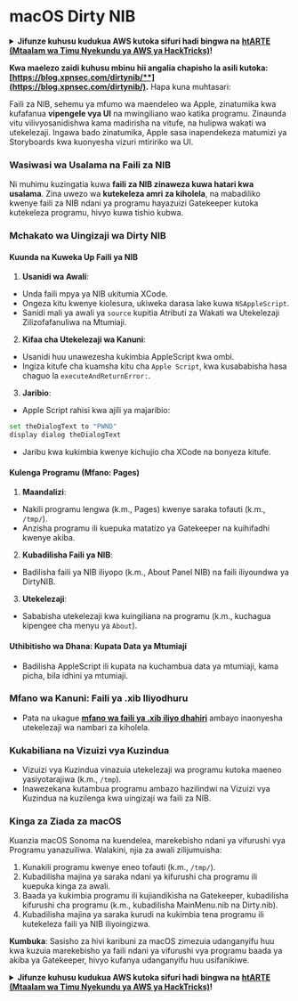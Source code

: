 # macOS Dirty NIB

<details>

<summary><strong>Jifunze kuhusu kudukua AWS kutoka sifuri hadi bingwa na</strong> <a href="https://training.hacktricks.xyz/courses/arte"><strong>htARTE (Mtaalam wa Timu Nyekundu ya AWS ya HackTricks)</strong></a><strong>!</strong></summary>

Njia nyingine za kusaidia HackTricks:

* Ikiwa unataka kuona **kampuni yako inatangazwa kwenye HackTricks** au **kupakua HackTricks kwa muundo wa PDF** Angalia [**MPANGO WA KUJIUNGA**](https://github.com/sponsors/carlospolop)!
* Pata [**swag rasmi ya PEASS & HackTricks**](https://peass.creator-spring.com)
* Gundua [**The PEASS Family**](https://opensea.io/collection/the-peass-family), mkusanyiko wetu wa kipekee wa [**NFTs**](https://opensea.io/collection/the-peass-family)
* **Jiunge na** 💬 [**Kikundi cha Discord**](https://discord.gg/hRep4RUj7f) au [**kikundi cha telegram**](https://t.me/peass) au **tufuate** kwenye **Twitter** 🐦 [**@carlospolopm**](https://twitter.com/hacktricks_live)**.**
* **Shiriki mbinu zako za kudukua kwa kuwasilisha PR kwenye** [**HackTricks**](https://github.com/carlospolop/hacktricks) na [**HackTricks Cloud**](https://github.com/carlospolop/hacktricks-cloud) repos za github.

</details>

**Kwa maelezo zaidi kuhusu mbinu hii angalia chapisho la asili kutoka: [https://blog.xpnsec.com/dirtynib/**](https://blog.xpnsec.com/dirtynib/).** Hapa kuna muhtasari:

Faili za NIB, sehemu ya mfumo wa maendeleo wa Apple, zinatumika kwa kufafanua **vipengele vya UI** na mwingiliano wao katika programu. Zinaunda vitu vilivyosanidishwa kama madirisha na vitufe, na hulipwa wakati wa utekelezaji. Ingawa bado zinatumika, Apple sasa inapendekeza matumizi ya Storyboards kwa kuonyesha vizuri mtiririko wa UI.

### Wasiwasi wa Usalama na Faili za NIB
Ni muhimu kuzingatia kuwa **faili za NIB zinaweza kuwa hatari kwa usalama**. Zina uwezo wa **kutekeleza amri za kiholela**, na mabadiliko kwenye faili za NIB ndani ya programu hayazuizi Gatekeeper kutoka kutekeleza programu, hivyo kuwa tishio kubwa.

### Mchakato wa Uingizaji wa Dirty NIB
#### Kuunda na Kuweka Up Faili ya NIB
1. **Usanidi wa Awali**:
- Unda faili mpya ya NIB ukitumia XCode.
- Ongeza kitu kwenye kiolesura, ukiweka darasa lake kuwa `NSAppleScript`.
- Sanidi mali ya awali ya `source` kupitia Atributi za Wakati wa Utekelezaji Zilizofafanuliwa na Mtumiaji.

2. **Kifaa cha Utekelezaji wa Kanuni**:
- Usanidi huu unawezesha kukimbia AppleScript kwa ombi.
- Ingiza kitufe cha kuamsha kitu cha `Apple Script`, kwa kusababisha hasa chaguo la `executeAndReturnError:`.

3. **Jaribio**:
- Apple Script rahisi kwa ajili ya majaribio:
```bash
set theDialogText to "PWND"
display dialog theDialogText
```
- Jaribu kwa kukimbia kwenye kichujio cha XCode na bonyeza kitufe.

#### Kulenga Programu (Mfano: Pages)
1. **Maandalizi**:
- Nakili programu lengwa (k.m., Pages) kwenye saraka tofauti (k.m., `/tmp/`).
- Anzisha programu ili kuepuka matatizo ya Gatekeeper na kuihifadhi kwenye akiba.

2. **Kubadilisha Faili ya NIB**:
- Badilisha faili ya NIB iliyopo (k.m., About Panel NIB) na faili iliyoundwa ya DirtyNIB.

3. **Utekelezaji**:
- Sababisha utekelezaji kwa kuingiliana na programu (k.m., kuchagua kipengee cha menyu ya `About`).

#### Uthibitisho wa Dhana: Kupata Data ya Mtumiaji
- Badilisha AppleScript ili kupata na kuchambua data ya mtumiaji, kama picha, bila idhini ya mtumiaji.

### Mfano wa Kanuni: Faili ya .xib Iliyodhuru
- Pata na ukague [**mfano wa faili ya .xib iliyo dhahiri**](https://gist.github.com/xpn/16bfbe5a3f64fedfcc1822d0562636b4) ambayo inaonyesha utekelezaji wa nambari za kiholela.

### Kukabiliana na Vizuizi vya Kuzindua
- Vizuizi vya Kuzindua vinazuia utekelezaji wa programu kutoka maeneo yasiyotarajiwa (k.m., `/tmp`).
- Inawezekana kutambua programu ambazo hazilindwi na Vizuizi vya Kuzindua na kuzilenga kwa uingizaji wa faili za NIB.

### Kinga za Ziada za macOS
Kuanzia macOS Sonoma na kuendelea, marekebisho ndani ya vifurushi vya Programu yanazuiliwa. Walakini, njia za awali zilijumuisha:
1. Kunakili programu kwenye eneo tofauti (k.m., `/tmp/`).
2. Kubadilisha majina ya saraka ndani ya kifurushi cha programu ili kuepuka kinga za awali.
3. Baada ya kukimbia programu ili kujiandikisha na Gatekeeper, kubadilisha kifurushi cha programu (k.m., kubadilisha MainMenu.nib na Dirty.nib).
4. Kubadilisha majina ya saraka kurudi na kukimbia tena programu ili kutekeleza faili ya NIB iliyoingizwa.

**Kumbuka**: Sasisho za hivi karibuni za macOS zimezuia udanganyifu huu kwa kuzuia marekebisho ya faili ndani ya vifurushi vya programu baada ya akiba ya Gatekeeper, hivyo kufanya udanganyifu huu usifanikiwe.


<details>

<summary><strong>Jifunze kuhusu kudukua AWS kutoka sifuri hadi bingwa na</strong> <a href="https://training.hacktricks.xyz/courses/arte"><strong>htARTE (Mtaalam wa Timu Nyekundu ya AWS ya HackTricks)</strong></a><strong>!</strong></summary>

Njia nyingine za kusaidia HackTricks:

* Ikiwa unataka kuona **kampuni yako inatangazwa kwenye HackTricks** au **kupakua HackTricks kwa muundo wa PDF** Angalia [**MPANGO WA KUJIUNGA**](https://github.com/sponsors/carlospolop)!
* Pata [**swag rasmi ya PEASS & HackTricks**](https://peass.creator-spring.com)
* Gundua [**The PEASS Family**](https://opensea.io/collection/the-peass-family), mkusanyiko wetu wa kipekee wa [**NFTs**](https://opensea.io/collection/the-peass-family)
* **Jiunge na** 💬 [**Kikundi cha Discord**](https://discord.gg/hRep4RUj7f) au [**kikundi cha telegram**](https://t.me/peass) au **tufuate** kwenye **Twitter** 🐦 [**@carlospolopm**](https://twitter.com/hacktricks_live)**.**
* **Shiriki mbinu zako za kudukua kwa kuwasilisha PR kwenye** [**HackTricks**](https://github.com/carlospolop/hacktricks) na [**HackTricks Cloud**](https://github.com/carlospolop/hacktricks-cloud) repos za github.

</details>
